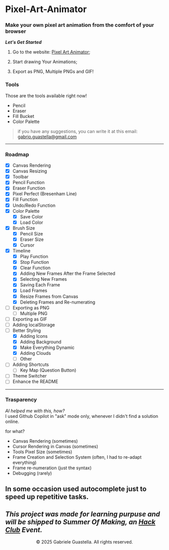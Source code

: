 # Pixel-Art-Animator
### Make your own pixel art animation from the comfort of your browser

***Let's Get Started***


1. Go to the website: [Pixel Art Animator](https://gabrigua.github.io/Pixel-Art-Animator/);

2. Start drawing Your Animations;

3. Export as PNG, Multiple PNGs and GIF!

### Tools
Those are the tools available right now!

- Pencil
- Eraser
- Fill Bucket
- Color Palette

> if you have any suggestions, you can write it at this email: gabrio.guastella@gmail.com


---
### Roadmap
- [x] Canvas Rendering
- [x] Canvas Resizing
- [x] Toolbar
- [x] Pencil Function
- [x] Eraser Function
- [x] Pixel Perfect (Bresenham Line)
- [x] Fill Function
- [x] Undo/Redo Function
- [x] Color Palette
    - [x] Save Color
    - [x] Load Color
- [x] Brush Size
    - [x] Pencil Size
    - [x] Eraser Size
    - [x] Cursor
- [x] Timeline
    - [x] Play Function
    - [x] Stop Function
    - [x] Clear Function
    - [x] Adding New Frames After the Frame Selected
    - [x] Selecting New Frames
    - [x] Saving Each Frame
    - [x] Load Frames
    - [x] Resize Frames from Canvas
    - [x] Deleting Frames and Re-numerating
- [ ] Exporting as PNG
    - [ ] Multiple PNG
- [ ] Exporting as GIF
- [ ] Adding localStorage
- [ ] Better Styling
    - [x] Adding Icons
    - [x] Adding Background
    - [x] Make Everything Dynamic
    - [x] Adding Clouds
    - [ ] Other
- [ ] Adding Shortcuts
    - [ ] Key Map (Question Button)
- [ ] Theme Switcher
- [ ] Enhance the README
---
### Trasparency
*AI helped me with this, how?*<br>
I used Github Copilot in "ask" mode only, whenever I didn't find a solution online.


for what?

- Canvas Rendering (sometimes)
- Cursor Rendering in Canvas (sometimes)
- Tools Pixel Size (sometimes) 
- Frame Creation and Selection System (often, I had to re-adapt everything)
- Frame re-numeration (just the syntax)
- Debugging (rarely)

In some occasion used autocomplete just to speed up repetitive tasks.
---
***This project was made for learning purpuse and will be shipped to Summer Of Making, an [Hack Club](https://hackclub.com/) Event.***
---
<p align="center">© 2025 Gabriele Guastella. All rights reserved.</p>

